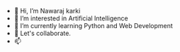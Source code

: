 - 👋 Hi, I’m Nawaraj karki
- 👀 I’m interested in Artificial Intelligence
- 🌱 I’m currently learning Python and Web Development
- 💞️ Let's collaborate.
- 📫 

<!---
Nawarajkarki/Nawarajkarki is a ✨ special ✨ repository because its `README.md` (this file) appears on your GitHub profile.
You can click the Preview link to take a look at your changes.
--->
